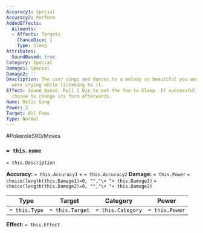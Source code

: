 ```yaml
---
Accuracy1: Special
Accuracy2: Perform
AddedEffects:
  Ailments:
  - Affects: Targets
    ChanceDice: 1
    Type: Sleep
Attributes:
  SoundBased: true
Category: Special
Damage1: Special
Damage2: ''
Description: The user sings and dances to a melody so beautiful you won't notice you
  were crying while listening to it.
Effect: Sound Based. Roll 1 Die to put the foe to Sleep. If successful, the User may
  choose to change its form afterwards.
Name: Relic Song
Power: 2
Target: All Foes
Type: Normal
---
```


#PokeroleSRD/Moves

### `= this.name`
*`= this.Description`*

**Accuracy:** `= this.Accuracy1` + `= this.Accuracy2`
**Damage:** `= this.Power` `= choice(length(this.Damage1)=0, "","\+ "+ this.Damage1)` `= choice(length(this.Damage2)=0, "","\+ "+ this.Damage2)`

| Type          | Target          | Category          | Power          |
| ------------- | --------------- | ----------------  | -------------- |
| `= this.Type` | `= this.Target` | `= this.Category` | `= this.Power` | 

**Effect:** `= this.Effect`